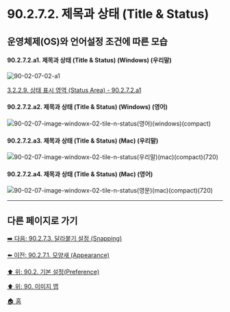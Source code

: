 # 90.2.7.2. 제목과 상태 (Title & Status)
## 운영체제(OS)와 언어설정 조건에 따른 모습

<a id="90-02-07-02-a1"></a>

#### 90.2.7.2.a1. 제목과 상태 (Title & Status) (Windows) (우리말)
![90-02-07-02-a1](https://github.com/wonder13662/gimp/assets/15767104/48ec56a1-7da9-467c-b51b-027cbfcb2823)

[3.2.2.9. 상태 표시 영역 (Status Area) - 90.2.7.2.a1](./03-02-02-09-status-area.md#90-02-07-02-a1)

<a id="90-02-07-02-a2"></a>

#### 90.2.7.2.a2. 제목과 상태 (Title & Status) (Windows) (영어)
![90-02-07-image-windowx-02-tile-n-status(영어)(windows)(compact)](https://github.com/wonder13662/gimp/assets/15767104/380e83b4-d7f7-4885-aa73-cc517aa8bbb0)

#### 90.2.7.2.a3. 제목과 상태 (Title & Status) (Mac) (우리말)
![90-02-07-image-windowx-02-tile-n-status(우리말)(mac)(compact)(720)](https://github.com/wonder13662/gimp/assets/15767104/23cc87ad-4220-42a3-8258-89cfca4fb7d6)

#### 90.2.7.2.a4. 제목과 상태 (Title & Status) (Mac) (영어)
![90-02-07-image-windowx-02-tile-n-status(영문)(mac)(compact)(720)](https://github.com/wonder13662/gimp/assets/15767104/63ea910e-3ca1-4b93-89af-4e24b9405772)

***

## 다른 페이지로 가기

[➡️ 다음: 90.2.7.3. 달라붙기 설정 (Snapping)](./90-02-07-03-snapping.md)

[⬅️ 이전: 90.2.7.1. 모양새 (Appearance)](./90-02-07-01-appearance.md)

[⬆️ 위: 90.2. 기본 설정(Preference)](./90-02-00-preference.md)

[⬆️ 위: 90. 이미지 맵](./90-00-image-map.md)

[🏠 홈](./00-home.md)
